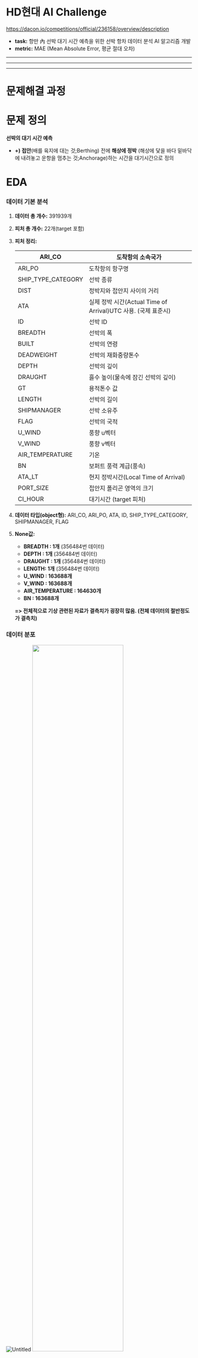 HD현대 AI Challenge
===
https://dacon.io/competitions/official/236158/overview/description
- **task:** 항만 內 선박 대기 시간 예측을 위한 선박 항차 데이터 분석 AI 알고리즘 개발
- **metric:** MAE (Mean Absolute Error, 평균 절대 오차)
***
***
***
# 문제해결 과정

# 문제 정의

**선박의 대기 시간 예측**

- **+) 접안**(배를 육지에 대는 것;Berthing) 전에 **해상에 정박** (해상에 닻을 바다 밑바닥에 내려놓고 운항을 멈추는 것;Anchorage)하는 시간을 대기시간으로 정의

# EDA

### 데이터 기본 분석

1. **데이터 총 개수:** 391939개
2. **피처 총 개수:** 22개(target 포함)
3. **피처 정리:**
    
    
    | ARI_CO | 도착항의 소속국가 |
    | --- | --- |
    | ARI_PO | 도착항의 항구명 |
    | SHIP_TYPE_CATEGORY | 선박 종류 |
    | DIST | 정박지와 접안지 사이의 거리 |
    | ATA | 실제 정박 시간(Actual Time of Arrival)UTC 사용. (국제 표준시) |
    | ID | 선박 ID |
    | BREADTH | 선박의 폭 |
    | BUILT | 선박의 연령 |
    | DEADWEIGHT | 선박의 재화중량톤수 |
    | DEPTH | 선박의 깊이 |
    | DRAUGHT | 흘수 높이(물속에 잠긴 선박의 깊이) |
    | GT | 용적톤수 값 |
    | LENGTH | 선박의 길이 |
    | SHIPMANAGER | 선박 소유주 |
    | FLAG | 선박의 국적 |
    | U_WIND | 풍향 u벡터 |
    | V_WIND | 풍향 v벡터 |
    | AIR_TEMPERATURE | 기온 |
    | BN | 보퍼트 풍력 계급(풍속) |
    | ATA_LT | 현지 정박시간(Local Time of Arrival) |
    | PORT_SIZE | 접안지 폴리곤 영역의 크기 |
    | CI_HOUR | 대기시간 (target 피처) |
4. **데이터 타입(object형):** ARI_CO, ARI_PO, ATA, ID, SHIP_TYPE_CATEGORY, SHIPMANAGER, FLAG
5. **None값:**
    - **BREADTH : 1개** (356484번 데이터)
    - **DEPTH : 1개** (356484번 데이터)
    - **DRAUGHT : 1개** (356484번 데이터)
    - **LENGTH: 1개** (356484번 데이터)
    - **U_WIND : 163688개**
    - **V_WIND : 163688개**
    - **AIR_TEMPERATURE : 164630개**
    - **BN : 163688개**
    
    **=> 전체적으로 기상 관련된 자료가 결측치가 굉장히 많음. (전체 데이터의 절반정도가 결측치)**
    

### 데이터 분포

![Untitled](https://github.com/yebinchoi67/DACON_competition/blob/ea5924c1bb5e768564e4d7c5b571257eba8971d5/HD_AI_Challenge/images/Untitled.png)
<img src="images/Untitled%201.png" width="70%" height="70%"/>

### 데이터 전처리 (임시)

1. **ATA**
    - year, month, hour, weekday로 분리
    - 작업 후 ATA는 제거
2. **카테고리형 컬럼 인코딩**
    - Label Encoder 적용
    - ARI_CO, ARI_PO, SHIP_TYPE_CATEGORY, ID, SHIPMANAGER, FLAG 에 적용
3. **결측치 처리**
    - drop: BREADTH, DEPTH 등 선박의 정보가 없는 356484번째 데이터 하나 삭제
    - 나머지 결측치는 mean으로 보간

### 모델 학습 및 특성 중요도 확인

1. **LGBM**
    
   <img src="images/Untitled%202.png" width="60%" height="60%"/>
    
3. **Xgboost**
    
   <img src="images/Untitled%203.png" width="60%" height="60%"/>
    
5. **RandomForest**
    
   <img src="images/Untitled%204.png" width="60%" height="60%"/>
    
7. **CatBoost**
    
   <img src="images/Untitled%205.png" width="60%" height="60%"/>
    

### 피처 제거, 결측치 보간 방법 실험

- Xgboost 사용.
- matric: MAE
- 5-fold
1. **기본적인 전처리(ATA 컬럼처리+카테고리형 라벨인코딩+선박외형 관련 결측치 존재하는 행 제거 등등)**
    - Validation : MAE: 56.329948442704506
2. **기본 전처리 + 결측치 처리 mean으로**
    - Validation : MAE: 56.287011066103005
3. **기본 전처리 +컬럼 삭제1**
    - 삭제 컬럼: ('ID', 'DEPTH', 'DRAUGHT', 'minute')
    - Validation : MAE: 56.21984024281208
4. **기본 전처리 +컬럼 삭제2 (결측치 많은 컬럼 다 삭제)**
    - 삭제 컬럼: ('ID', 'DEPTH', 'DRAUGHT', 'minute', 'U_WIND', 'V_WIND', 'AIR_TEMPERATURE', 'BN’)
    - Validation : MAE: 56.028864216760304
5. **기본 전처리 + 결측치 knn보간**
    - Validation : MAE: 56.73492415099061
6. **기본 전처리 + 결측치 mice보간**
    - Validation : MAE: 56.38276786156872
7. **기본 전처리 + 판다스 선형보간**
    - Validation : MAE: 56.60900384813006
8. **기본 전처리(ATA 컬럼처리+카테고리형 라벨인코딩) + 기상컬럼 다 삭제**
    - 삭제 컬럼: ('U_WIND', 'V_WIND', 'AIR_TEMPERATURE', 'BN’)
    - Validation : MAE: 56.24177153099379
9. **기본+컬럼 삭제... +BREADTH** 
    - 삭제 컬럼: ('ID', 'DEPTH', 'DRAUGHT', 'minute', 'U_WIND', 'V_WIND', 'AIR_TEMPERATURE', 'BN', 'BREADTH’)
    - Validation : MAE: 55.9284166210835
10. **기본+컬럼 삭제... +BUILT** 
    - 삭제 컬럼: ('ID', 'DEPTH', 'DRAUGHT', 'minute', 'U_WIND', 'V_WIND', 'AIR_TEMPERATURE', 'BN', 'BREADTH', 'BUILT’)
    - Validation : MAE: 56.01877759496064
11. **기본+컬럼 삭제... +SHIPMANAGER** 
    - 삭제 컬럼: ('ID', 'DEPTH', 'DRAUGHT', 'minute', 'U_WIND', 'V_WIND', 'AIR_TEMPERATURE', 'BN', 'BREADTH', 'BUILT', 'SHIPMANAGER’)
    - Validation : MAE: 55.88073928358823

### 피처 별 그래프

1. **수치형 (DIST, DEADWEIGHT, GT, LENGTH, PORT_SIZE, BUILTB)**
    
   <img src="images/Untitled%206.png" width="70%" height="70%"/>
    
3. **범주형 (ARI_CO, ARI_PO, SHIP_TYPE_CATEGORY, FLAG, SHIPMANAGER)**
    
   <img src="images/Untitled%207.png" width="100%" height="100%"/>
    
5. **시간 데이터 (ATA_LT, year, month, day, hour, miniute, weekday)**
    
   <img src="images/Untitled%208.png" width="90%" height="90%"/>
    
   <img src="images/Untitled%209.png" width="40%" height="40%"/>
    
   <img src="images/Untitled%2010.png" width="40%" height="40%"/>
    
7. **상관계수 히트맵**
    
   <img src="images/Untitled%2011.png" width="80%" height="80%"/>
    

# 최종 문제 해결 방법

### 데이터 전처리

1. **시간 데이터 처리**
    - year, month, hour, weekday로 분리
    - TIME_DIFFERENCE라는 피처로 ATA(UTC시간), ATA_LT(로컬 시간)의 시차에 관한 피처 생성
    - 작업 후 ATA는 제거
2. **카테고리형 컬럼 인코딩**
    - Label Encoder 적용
    - ARI_CO, ARI_PO, SHIP_TYPE_CATEGORY, ID, SHIPMANAGER, FLAG 에 적용
3. **결측치 처리**
    - drop: BREADTH, DEPTH 등 선박의 정보가 없는 356484번째 데이터 하나 삭제
4. **스케일링**
    - min / max의 범위가 너무 넓은 피처 스케일링 적용
    - MinMaxScaler 사용 (0~400) 범위로
    - GT, DEADWEIGHT 에 적용
5. **피처 생성**
    1. **BUILT_old :** BUILT(선박의 연령)을 이용해 노선을 나타내는 피처 생성
        - 노선인지 아닌지 이진 피처로 생성
        - 노선: 25년 초과면 1 아니면 0
        - 선박 평균 수명은 25~30년 이라고 함
    2. **DIST_CATE:** DIST(정박지와 접안지 사이의 거리)로 생성
        - DIST에 0인 값이 존재
        - 0 유무에 따라 이진 피처로 생성
    3. **SHIPMANAGER_RICH:** SHIPMANAGER로 생성(선박 소유주)
        - 1000개 넘는 선박 소유주 존재
        - 1000개 넘는 선박 소유 여부에 따라 이진 피처로 생성
    4. **bn_cate:** BN으로 생성
        - BN을 3개의 범주로 나눔
        - BN(보퍼트 풍력 계급)이 3 미만인 경우 0
        - BN(보퍼트 풍력 계급)이 3 이상이고 6 이하인 경 1
        - BN(보퍼트 풍력 계급)이 6 초과인 경우 2
    5. **hot:** AIR_TEMPERATURE로 생성
        - 폭염의 여부를 이진 피처로 생성
        - 폭염: 섭씨 35도 이상
    6. **cold:** AIR_TEMPERATURE로 생성
        - 한파의 여부를 이진 피처로 생성
        - 한파: 섭씨 -15도 이하
    7. **weekend :** weekday로 생성
        - 주말의 여부를 이진 피처로 생성
6. **Drop**
    - **Drop 목록:** ID, DEPTH, DRAUGHT, minute, U_WIND, V_WIND, AIR_TEMPERATURE, BN, BREADTH, BUILT, SHIPMANAGER, FLAG

### 모델 선정 및 최적화

- AutoML (AutoGluon) 사용
- [https://auto.gluon.ai/stable/index.html](https://auto.gluon.ai/stable/index.html)
- presets = medium_quality

### 최종 Score

- public: 47.89784
- private: 47.95251


